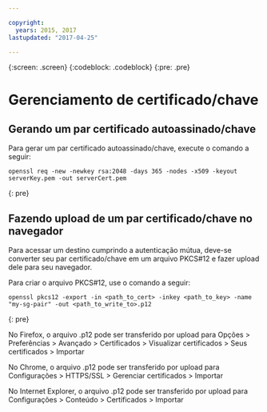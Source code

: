 ```yaml
---

copyright:
  years: 2015, 2017
lastupdated: "2017-04-25"

---
```

{:screen: .screen}
{:codeblock: .codeblock}
{:pre: .pre}

# Gerenciamento de certificado/chave

## Gerando um par certificado autoassinado/chave

Para gerar um par certificado autoassinado/chave, execute o comando a seguir:

```
openssl req -new -newkey rsa:2048 -days 365 -nodes -x509 -keyout serverKey.pem -out serverCert.pem
```
{: pre}


## Fazendo upload de um par certificado/chave no navegador

Para acessar um destino cumprindo a autenticação mútua, deve-se converter seu par certificado/chave em um arquivo PKCS#12 e fazer upload dele para seu navegador.

Para criar o arquivo PKCS#12, use o comando a seguir:

```
openssl pkcs12 -export -in <path_to_cert> -inkey <path_to_key> -name "my-sg-pair" -out <path_to_write_to>.p12
```
{: pre}

No Firefox, o arquivo .p12 pode ser transferido por upload para Opções > Preferências > Avançado > Certificados > Visualizar certificados > Seus certificados > Importar

No Chrome, o arquivo .p12 pode ser transferido por upload para Configurações > HTTPS/SSL > Gerenciar certificados > Importar

No Internet Explorer, o arquivo .p12 pode ser transferido por upload para Configurações > Conteúdo > Certificados > Importar

